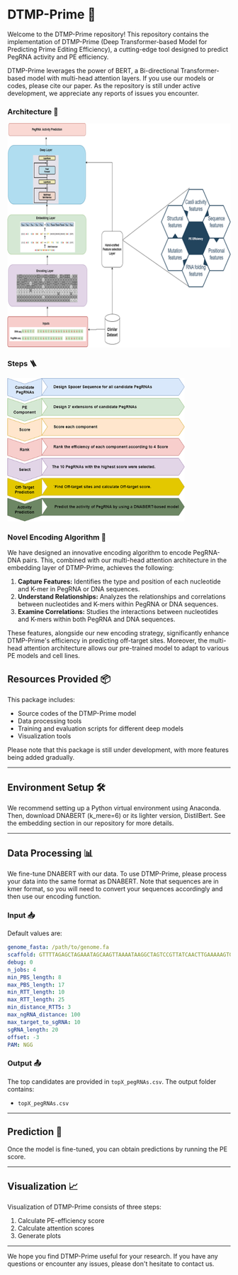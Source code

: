 # DTMP-Prime 🧬

Welcome to the DTMP-Prime repository! This repository contains the implementation of DTMP-Prime (Deep Transformer-based Model for Predicting Prime Editing Efficiency), a cutting-edge tool designed to predict PegRNA activity and PE efficiency.

DTMP-Prime leverages the power of BERT, a Bi-directional Transformer-based model with multi-head attention layers. If you use our models or codes, please cite our paper. As the repository is still under active development, we appreciate any reports of issues you encounter.

### Architecture 🧱

<img src="/Figures/graphical%20abstract%202-2.jpg" alt="drawing" style="width:800px;"/>

### Steps 🪜

<img src="/Figures/2-2.jpg" alt="drawing" style="width:400px;"/>


### Novel Encoding Algorithm 🚀

We have designed an innovative encoding algorithm to encode PegRNA-DNA pairs. This, combined with our multi-head attention architecture in the embedding layer of DTMP-Prime, achieves the following:

1. **Capture Features:** Identifies the type and position of each nucleotide and K-mer in PegRNA or DNA sequences.
2. **Understand Relationships:** Analyzes the relationships and correlations between nucleotides and K-mers within PegRNA or DNA sequences.
3. **Examine Correlations:** Studies the interactions between nucleotides and K-mers within both PegRNA and DNA sequences.

These features, alongside our new encoding strategy, significantly enhance DTMP-Prime's efficiency in predicting off-target sites. Moreover, the multi-head attention architecture allows our pre-trained model to adapt to various PE models and cell lines.

## Resources Provided 📦

This package includes:

- Source codes of the DTMP-Prime model
- Data processing tools
- Training and evaluation scripts for different deep models
- Visualization tools

Please note that this package is still under development, with more features being added gradually.

---

## Environment Setup 🛠️

We recommend setting up a Python virtual environment using Anaconda. Then, download DNABERT (k_mere=6) or its lighter version, DistilBert. See the embedding section in our repository for more details.

---

## Data Processing 📊

We fine-tune DNABERT with our data. To use DTMP-Prime, please process your data into the same format as DNABERT. Note that sequences are in kmer format, so you will need to convert your sequences accordingly and then use our encoding function.

### Input 📥

Default values are:

```yaml
genome_fasta: /path/to/genome.fa
scaffold: GTTTTAGAGCTAGAAATAGCAAGTTAAAATAAGGCTAGTCCGTTATCAACTTGAAAAAGTGGCACCGAGTCGGTGC
debug: 0
n_jobs: 4
min_PBS_length: 8
max_PBS_length: 17
min_RTT_length: 10
max_RTT_length: 25
min_distance_RTT5: 3
max_ngRNA_distance: 100
max_target_to_sgRNA: 10
sgRNA_length: 20
offset: -3
PAM: NGG
```

### Output 📤

The top candidates are provided in `topX_pegRNAs.csv`. The output folder contains:

- `topX_pegRNAs.csv`

---

## Prediction 🔮

Once the model is fine-tuned, you can obtain predictions by running the PE score.

---

## Visualization 📈

Visualization of DTMP-Prime consists of three steps:

1. Calculate PE-efficiency score
2. Calculate attention scores
3. Generate plots

---

We hope you find DTMP-Prime useful for your research. If you have any questions or encounter any issues, please don't hesitate to contact us.

